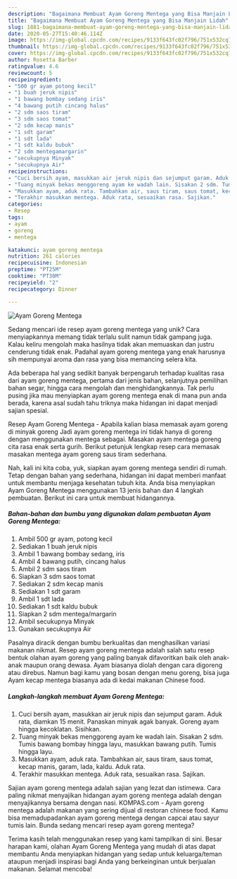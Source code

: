 ```yaml
---
description: "Bagaimana Membuat Ayam Goreng Mentega yang Bisa Manjain Lidah"
title: "Bagaimana Membuat Ayam Goreng Mentega yang Bisa Manjain Lidah"
slug: 1881-bagaimana-membuat-ayam-goreng-mentega-yang-bisa-manjain-lidah
date: 2020-05-27T15:40:46.114Z
image: https://img-global.cpcdn.com/recipes/9133f643fc02f796/751x532cq70/ayam-goreng-mentega-foto-resep-utama.jpg
thumbnail: https://img-global.cpcdn.com/recipes/9133f643fc02f796/751x532cq70/ayam-goreng-mentega-foto-resep-utama.jpg
cover: https://img-global.cpcdn.com/recipes/9133f643fc02f796/751x532cq70/ayam-goreng-mentega-foto-resep-utama.jpg
author: Rosetta Barber
ratingvalue: 4.6
reviewcount: 5
recipeingredient:
- "500 gr ayam potong kecil"
- "1 buah jeruk nipis"
- "1 bawang bombay sedang iris"
- "4 bawang putih cincang halus"
- "2 sdm saos tiram"
- "3 sdm saos tomat"
- "2 sdm kecap manis"
- "1 sdt garam"
- "1 sdt lada"
- "1 sdt kaldu bubuk"
- "2 sdm mentegamargarin"
- "secukupnya Minyak"
- "secukupnya Air"
recipeinstructions:
- "Cuci bersih ayam, masukkan air jeruk nipis dan sejumput garam. Aduk rata, diamkan 15 menit. Panaskan minyak agak banyak. Goreng ayam hingga kecoklatan. Sisihkan."
- "Tuang minyak bekas menggoreng ayam ke wadah lain. Sisakan 2 sdm. Tumis bawang bombay hingga layu, masukkan bawang putih. Tumis hingga layu."
- "Masukkan ayam, aduk rata. Tambahkan air, saus tiram, saus tomat, kecap manis, garam, lada, kaldu. Aduk rata."
- "Terakhir masukkan mentega. Aduk rata, sesuaikan rasa. Sajikan."
categories:
- Resep
tags:
- ayam
- goreng
- mentega

katakunci: ayam goreng mentega 
nutrition: 261 calories
recipecuisine: Indonesian
preptime: "PT25M"
cooktime: "PT30M"
recipeyield: "2"
recipecategory: Dinner

---
```



![Ayam Goreng Mentega](https://img-global.cpcdn.com/recipes/9133f643fc02f796/751x532cq70/ayam-goreng-mentega-foto-resep-utama.jpg)

Sedang mencari ide resep ayam goreng mentega yang unik? Cara menyiapkannya memang tidak terlalu sulit namun tidak gampang juga. Kalau keliru mengolah maka hasilnya tidak akan memuaskan dan justru cenderung tidak enak. Padahal ayam goreng mentega yang enak harusnya sih mempunyai aroma dan rasa yang bisa memancing selera kita.

Ada beberapa hal yang sedikit banyak berpengaruh terhadap kualitas rasa dari ayam goreng mentega, pertama dari jenis bahan, selanjutnya pemilihan bahan segar, hingga cara mengolah dan menghidangkannya. Tak perlu pusing jika mau menyiapkan ayam goreng mentega enak di mana pun anda berada, karena asal sudah tahu triknya maka hidangan ini dapat menjadi sajian spesial.

Resep Ayam Goreng Mentega - Apabila kalian biasa memasak ayam goreng di minyak goreng Jadi ayam goreng mentega ini tidak hanya di goreng dengan menggunakan mentega sebagai. Masakan ayam mentega goreng cita rasa enak serta gurih. Berikut petunjuk lengkap resep cara memasak masakan mentega ayam goreng saus tiram sederhana.


Nah, kali ini kita coba, yuk, siapkan ayam goreng mentega sendiri di rumah. Tetap dengan bahan yang sederhana, hidangan ini dapat memberi manfaat untuk membantu menjaga kesehatan tubuh kita. Anda bisa menyiapkan Ayam Goreng Mentega menggunakan 13 jenis bahan dan 4 langkah pembuatan. Berikut ini cara untuk membuat hidangannya.

<!--inarticleads1-->

##### Bahan-bahan dan bumbu yang digunakan dalam pembuatan Ayam Goreng Mentega:

1. Ambil 500 gr ayam, potong kecil
1. Sediakan 1 buah jeruk nipis
1. Ambil 1 bawang bombay sedang, iris
1. Ambil 4 bawang putih, cincang halus
1. Ambil 2 sdm saos tiram
1. Siapkan 3 sdm saos tomat
1. Sediakan 2 sdm kecap manis
1. Sediakan 1 sdt garam
1. Ambil 1 sdt lada
1. Sediakan 1 sdt kaldu bubuk
1. Siapkan 2 sdm mentega/margarin
1. Ambil secukupnya Minyak
1. Gunakan secukupnya Air


Pasalnya diracik dengan bumbu berkualitas dan menghasilkan variasi makanan nikmat. Resep ayam goreng mentega adalah salah satu resep bentuk olahan ayam goreng yang paling banyak difavoritkan baik oleh anak-anak maupun orang dewasa. Ayam biasanya diolah dengan cara digoreng atau direbus. Namun bagi kamu yang bosan dengan menu goreng, bisa juga Ayam kecap mentega biasanya ada di kedai makanan Chinese food. 

<!--inarticleads2-->

##### Langkah-langkah membuat Ayam Goreng Mentega:

1. Cuci bersih ayam, masukkan air jeruk nipis dan sejumput garam. Aduk rata, diamkan 15 menit. Panaskan minyak agak banyak. Goreng ayam hingga kecoklatan. Sisihkan.
1. Tuang minyak bekas menggoreng ayam ke wadah lain. Sisakan 2 sdm. Tumis bawang bombay hingga layu, masukkan bawang putih. Tumis hingga layu.
1. Masukkan ayam, aduk rata. Tambahkan air, saus tiram, saus tomat, kecap manis, garam, lada, kaldu. Aduk rata.
1. Terakhir masukkan mentega. Aduk rata, sesuaikan rasa. Sajikan.


Sajian ayam goreng mentega adalah sajian yang lezat dan istimewa. Cara paling nikmat menyajikan hidangan ayam goreng mentega adalah dengan menyajikannya bersama dengan nasi. KOMPAS.com - Ayam goreng mentega adalah makanan yang sering dijual di restoran chinese food. Kamu bisa memadupadankan ayam goreng mentega dengan capcai atau sayur tumis lain. Bunda sedang mencari resep ayam goreng mentega? 

Terima kasih telah menggunakan resep yang kami tampilkan di sini. Besar harapan kami, olahan Ayam Goreng Mentega yang mudah di atas dapat membantu Anda menyiapkan hidangan yang sedap untuk keluarga/teman ataupun menjadi inspirasi bagi Anda yang berkeinginan untuk berjualan makanan. Selamat mencoba!
